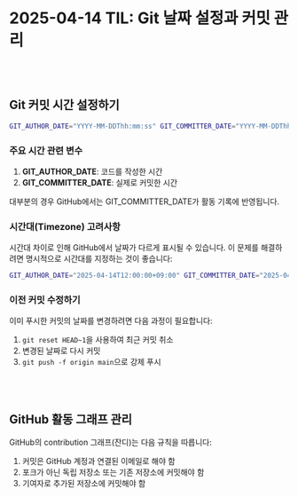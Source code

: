 # 2025-04-14 TIL: Git 날짜 설정과 커밋 관리

<br><br>

## Git 커밋 시간 설정하기

```bash
GIT_AUTHOR_DATE="YYYY-MM-DDThh:mm:ss" GIT_COMMITTER_DATE="YYYY-MM-DDThh:mm:ss" git commit -m "커밋 메시지"
```

### 주요 시간 관련 변수

1. **GIT_AUTHOR_DATE**: 코드를 작성한 시간
2. **GIT_COMMITTER_DATE**: 실제로 커밋한 시간

대부분의 경우 GitHub에서는 GIT_COMMITTER_DATE가 활동 기록에 반영됩니다.

### 시간대(Timezone) 고려사항

시간대 차이로 인해 GitHub에서 날짜가 다르게 표시될 수 있습니다. 이 문제를 해결하려면 명시적으로 시간대를 지정하는 것이 좋습니다:

```bash
GIT_AUTHOR_DATE="2025-04-14T12:00:00+09:00" GIT_COMMITTER_DATE="2025-04-14T12:00:00+09:00" git commit -m "커밋 메시지"
```

### 이전 커밋 수정하기

이미 푸시한 커밋의 날짜를 변경하려면 다음 과정이 필요합니다:

1. `git reset HEAD~1`을 사용하여 최근 커밋 취소
2. 변경된 날짜로 다시 커밋
3. `git push -f origin main`으로 강제 푸시

<br><br>

## GitHub 활동 그래프 관리

GitHub의 contribution 그래프(잔디)는 다음 규칙을 따릅니다:

1. 커밋은 GitHub 계정과 연결된 이메일로 해야 함
2. 포크가 아닌 독립 저장소 또는 기존 저장소에 커밋해야 함
3. 기여자로 추가된 저장소에 커밋해야 함

<br><br>
